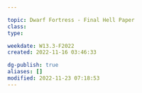 ---
topic: Dwarf Fortress - Final Hell Paper
class: 
type: 

weekdate: W13.3-F2022
created: 2022-11-16 03:46:33

dg-publish: true
aliases: []
modified: 2022-11-23 07:18:53
---


